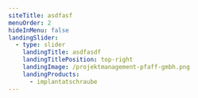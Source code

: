 ```yaml
---
siteTitle: asdfasf
menuOrder: 2
hideInMenu: false
landingSlider:
  - type: slider
    landingTitle: asdfasdf
    landingTitlePosition: top-right
    landingImage: /projektmanagement-pfaff-gmbh.png
    landingProducts:
      - implantatschraube
---
```

